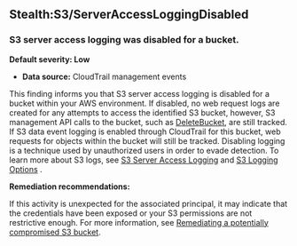 Stealth:S3/ServerAccessLoggingDisabled
--------------------------------------


### S3 server access logging was disabled for a bucket.


**Default severity: Low**


 * **Data source:** CloudTrail management events

This finding informs you that S3 server access logging is disabled for a bucket within your AWS environment. If disabled, no web request logs are created for any attempts to access the identified S3 bucket, however, S3 management API calls to the bucket, such as [DeleteBucket](https://docs.aws.amazon.com/AmazonS3/latest/API/API_DeleteBucket.html), are still tracked. If S3 data event logging is enabled through CloudTrail for this bucket, web requests for objects within the bucket will still be tracked. Disabling logging is a technique used by unauthorized users in order to evade detection. To learn more about S3 logs, see  [S3 Server Access Logging](https://docs.aws.amazon.com/AmazonS3/latest/dev/ServerLogs.html) and [S3 Logging Options](https://docs.aws.amazon.com/AmazonS3/latest/userguide/logging-with-S3.html) .


**Remediation recommendations:**


If this activity is unexpected for the associated principal, it may indicate that the credentials have been exposed or your S3 permissions are not restrictive enough. For more information, see [Remediating a potentially compromised S3 bucket](https://docs.aws.amazon.com/guardduty/latest/ug/compromised-s3.html).

